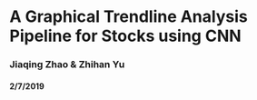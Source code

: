 # A Graphical Trendline Analysis Pipeline for Stocks using CNN

### Jiaqing Zhao & Zhihan Yu 
#### 2/7/2019

